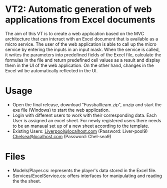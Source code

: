 # VT2: Automatic generation of web applications from Excel documents

The aim of this VT is to create a web application based on the MVC architecture that can interact with an Excel document that is available as a micro service. The user of the web application is able to call up the micro service by entering the inputs in an input mask. When the service is called, it writes the parameters into predefined fields of the Excel file, calculate the formulas in the file and return predefined cell values as a result and display them in the UI of the web application. On the other hand, changes in the Excel wil be automatically reflected in the UI.

# Usage

- Open the final release, download "Fussballteam.zip", unzip and start the exe file (Windows) to start the web application.
- Login with different users to work with their corresponding data. Each User is assigned an excel sheet. For newly registered users there needs to be an manaual set up of a new sheet according to the template. 
- Existing Users: Liverpool@localhost.com (Password: Liver-pool9)
Chelsea@localhost.com (Password: Chel-sea9)

# Files

* Models/Player.cs: represents the player's data stored in the Excel file.
* Services/ExcelService.cs: offers interfaces for manipulating and reading the the sheet.




